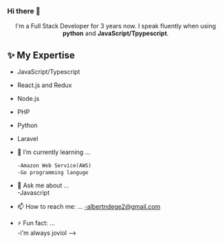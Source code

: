 ### Hi there 👋


<p align="center">
  <p align="center">
    I'm a Full Stack Developer for 3 years now. I speak fluently when using <strong>python</strong> and <strong>JavaScript/Tpypescript</strong>.
  </p>
</p>

## ✨ My Expertise
- JavaScript/Typescript 
- React.js and Redux
- Node.js
- PHP
- Python
- Laravel



- 🌱 I’m currently learning ...  

      -Amazon Web Service(AWS)
      -Go programming languge

- 💬 Ask me about ...  
      -Javascript 
      
- 📫 How to reach me: ...
      -albertndege2@gmail.com
      
- ⚡ Fun fact: ...  
      -i'm always joviol
-->

<!--
**ndegealbert/ndegealbert** is a ✨ _special_ ✨ repository because its `README.md` (this file) appears on your GitHub profile.
 <img src="https://raw.githubusercontent.com/jovertical/jovertical/master/art/code.png" width="400" alt="Code" />
- 🔭 I’m currently working on ...
- 👯 I’m looking to collaborate on ...
- 🤔 I’m looking for help with ...


